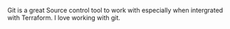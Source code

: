 Git is a great Source control tool to work with especially when intergrated with Terraform. I love working with git.

